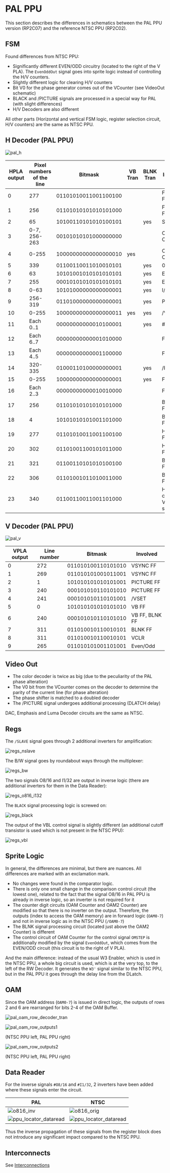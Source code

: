 # PAL PPU

This section describes the differences in schematics between the PAL PPU version (RP2C07) and the reference NTSC PPU (RP2C02).

## FSM

Found differences from NTSC PPU:

- Significantly different EVEN/ODD circuitry (located to the right of the V PLA). The `EvenOddOut` signal goes into sprite logic instead of controlling the H/V counters.
- Slightly different logic for clearing H/V counters
- Bit V0 for the phase generator comes out of the VCounter (see VideoOut schematic)
- BLACK and /PICTURE signals are processed in a special way for PAL (with slight differences)
- H/V Decoders are also different

All other parts (Horizontal and vertical FSM logic, register selection circuit, H/V counters) are the same as NTSC PPU.

## H Decoder (PAL PPU)

![pal_h](/BreakingNESWiki/imgstore/ppu/pal/pal_h.png)

|HPLA output|Pixel numbers of the line|Bitmask|VB Tran|BLNK Tran|Involved|
|---|---|---|---|---|---|
|0|277|01101010011001100100| | |FPorch FF|
|1|256|01101010101010101000| | |FPorch FF|
|2|65|10100110101010100101| |yes|S/EV|
|3|0-7, 256-263|00101010101000000000| | |CLIP_O / CLIP_B|
|4|0-255|10000000000000000010|yes| |CLIP_O / CLIP_B|
|5|339|01100110011010010101| |yes|0/HPOS|
|6|63|10101001010101010101| |yes|EVAL|
|7|255|00010101010101010101| |yes|E/EV|
|8|0-63|10101000000000000001| |yes|I/OAM2|
|9|256-319|01101000000000000001| |yes|PAR/O|
|10|0-255|10000000000000000011|yes|yes|/VIS|
|11|Each 0..1|00000000000010100001| |yes|#F/NT|
|12|Each 6..7|00000000000001010000| | |F/TB|
|13|Each 4..5|00000000000001100000| | |F/TA|
|14|320-335|01000110100000000001| |yes|/FO|
|15|0-255|10000000000000000001| |yes|F/AT|
|16|Each 2..3|00000000000010010000| | |F/AT|
|17|256|01101010101010101000| | |BPorch FF|
|18|4|10101010101001101000| | |BPorch FF|
|19|277|01101010011001100100| | |HBlank FF|
|20|302|01101001100101011000| | |HBlank FF|
|21|321|01100110101010100100| | |BURST FF|
|22|306|01101001011010011000| | |BURST FF|
|23|340|01100110011001101000| | |HCounter clear / VCounter step|

## V Decoder (PAL PPU)

![pal_v](/BreakingNESWiki/imgstore/ppu/pal/pal_v.png)

|VPLA output|Line number|Bitmask|Involved|
|---|---|---|---|
|0|272|011010100110101010|VSYNC FF|
|1|269|011010101001011001|VSYNC FF|
|2|1|101010101010101001|PICTURE FF|
|3|240|000101010110101010|PICTURE FF|
|4|241|000101010110101001|/VSET|
|5|0|101010101010101010|VB FF|
|6|240|000101010110101010|VB FF, BLNK FF|
|7|311|011010010110010101|BLNK FF|
|8|311|011010010110010101|VCLR|
|9|265|011010101001101001|Even/Odd|

## Video Out

- The color decoder is twice as big (due to the peculiarity of the PAL phase alteration)
- The V0 bit from the VCounter comes on the decoder to determine the parity of the current line (for phase alteration)
- The phase shifter is matched to a doubled decoder
- The /PICTURE signal undergoes additional processing (DLATCH delay)

DAC, Emphasis and Luma Decoder circuits are the same as NTSC.

## Regs

The `/SLAVE` signal goes through 2 additional inverters for amplification:

![regs_nslave](/BreakingNESWiki/imgstore/ppu/pal/regs_nslave.png)

The B/W signal goes by roundabout ways through the multiplexer:

![regs_bw](/BreakingNESWiki/imgstore/ppu/pal/regs_bw.png)

The two signals O8/16 and I1/32 are output in inverse logic (there are additional inverters for them in the Data Reader):

![regs_o816_i132](/BreakingNESWiki/imgstore/ppu/pal/regs_o816_i132.png)

The `BLACK` signal processing logic is screwed on:

![regs_black](/BreakingNESWiki/imgstore/ppu/pal/regs_black.png)

The output of the VBL control signal is slightly different (an additional cutoff transistor is used which is not present in the NTSC PPU):

![regs_vbl](/BreakingNESWiki/imgstore/ppu/pal/regs_vbl.png)

## Sprite Logic

In general, the differences are minimal, but there are nuances. All differences are marked with an exclamation mark.

- No changes were found in the comparator logic.
- There is only one small change in the comparison control circuit (the lowest one), related to the fact that the signal O8/16 in PAL PPU is already in inverse logic, so an inverter is not required for it
- The counter digit circuits (OAM Counter and OAM2 Counter) are modified so that there is no inverter on the output. Therefore, the outputs (index to access the OAM memory) are in forward logic (`OAM0-7`) and not in inverse logic as in the NTSC PPU (`/OAM0-7`)
- The BLNK signal processing circuit (located just above the OAM2 Counter) is different
- The control circuit of OAM Counter for the control signal `OMSTEP` is additionally modified by the signal `EvenOddOut`, which comes from the EVEN/ODD circuit (this circuit is to the right of V PLA).

And the main difference: instead of the usual W3 Enabler, which is used in the NTSC PPU, a whole big circuit is used, which is at the very top, to the left of the RW Decoder. It generates the `W3'` signal similar to the NTSC PPU, but in the PAL PPU it goes through the delay line from the DLatch.

## OAM

Since the OAM address (`OAM0-7`) is issued in direct logic, the outputs of rows 2 and 6 are rearranged for bits 2-4 of the OAM Buffer.

![pal_oam_row_decoder_tran](/BreakingNESWiki/imgstore/ppu/pal/pal_oam_row_decoder_tran.png)

![pal_oam_row_outputs1](/BreakingNESWiki/imgstore/ppu/pal/pal_oam_row_outputs1.png)

(NTSC PPU left, PAL PPU right)

![pal_oam_row_outputs2](/BreakingNESWiki/imgstore/ppu/pal/pal_oam_row_outputs2.png)

(NTSC PPU left, PAL PPU right)

## Data Reader

For the inverse signals `#O8/16` and `#I1/32`, 2 inverters have been added where these signals enter the circuit.

|PAL|NTSC|
|---|---|
|![o816_inv](/BreakingNESWiki/imgstore/ppu/pal/o816_inv.jpg)|![o816_orig](/BreakingNESWiki/imgstore/ppu/pal/o816_orig.jpg)|
|![ppu_locator_dataread](/BreakingNESWiki/imgstore/ppu/pal/i132_inv.jpg)|![ppu_locator_dataread](/BreakingNESWiki/imgstore/ppu/pal/i132_orig.jpg)|

Thus the inverse propagation of these signals from the register block does not introduce any significant impact compared to the NTSC PPU.

## Interconnects

See [Interconnections](rails.md)
